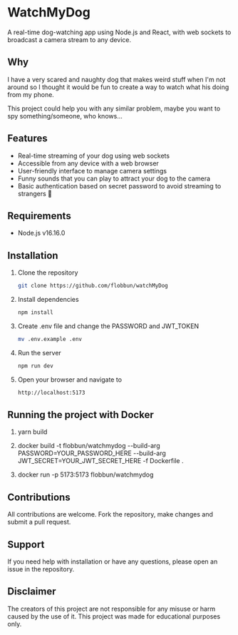 # WatchMyDog
A real-time dog-watching app using Node.js and React, with web sockets to broadcast a camera stream to any device.

## Why
I have a very scared and naughty dog that makes weird stuff when I'm not around so I thought it would be fun
to create a way to watch what his doing from my phone.

This project could help you with any similar problem, maybe you want to spy something/someone, who knows...

## Features
- Real-time streaming of your dog using web sockets
- Accessible from any device with a web browser
- User-friendly interface to manage camera settings
- Funny sounds that you can play to attract your dog to the camera
- Basic authentication based on secret password to avoid streaming to strangers 🥴

## Requirements
- Node.js v16.16.0

## Installation
1. Clone the repository

    ```bash
    git clone https://github.com/flobbun/watchMyDog
    ```

2. Install dependencies

    ```bash
    npm install
    ```

3. Create .env file and change the PASSWORD and JWT_TOKEN

    ```bash
    mv .env.example .env
    ```


4. Run the server

    ```bash
    npm run dev
    ```

5. Open your browser and navigate to

    ```bash
    http://localhost:5173
    ```

## Running the project with Docker

1. yarn build

2. docker build -t flobbun/watchmydog --build-arg PASSWORD=YOUR_PASSWORD_HERE --build-arg JWT_SECRET=YOUR_JWT_SECRET_HERE -f Dockerfile .

3. docker run -p 5173:5173 flobbun/watchmydog

## Contributions
All contributions are welcome. Fork the repository, make changes and submit a pull request.

## Support
If you need help with installation or have any questions, please open an issue in the repository.

## Disclaimer
The creators of this project are not responsible for any misuse or harm caused by the use of it. This project was made for educational purposes only.
